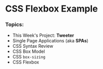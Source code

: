 # CSS Flexbox Example

### Topics:

- This Week's Project: __Tweeter__
- Single Page Applications (aka __SPAs__)
- CSS Syntax Review
- CSS Box Model
- CSS `box-sizing`
- CSS Flexbox


<!-- ### Page Breakdown:

![](_page_breakdown.png '') -->

